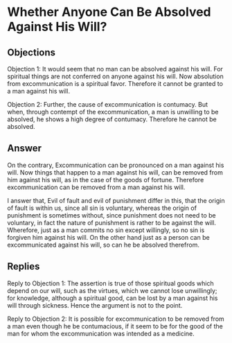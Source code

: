 # Whether Anyone Can Be Absolved Against His Will?

## Objections

Objection 1: It would seem that no man can be absolved against his will. For spiritual things are not conferred on anyone against his will. Now absolution from excommunication is a spiritual favor. Therefore it cannot be granted to a man against his will.

Objection 2: Further, the cause of excommunication is contumacy. But when, through contempt of the excommunication, a man is unwilling to be absolved, he shows a high degree of contumacy. Therefore he cannot be absolved.

## Answer

On the contrary, Excommunication can be pronounced on a man against his will. Now things that happen to a man against his will, can be removed from him against his will, as in the case of the goods of fortune. Therefore excommunication can be removed from a man against his will.

I answer that, Evil of fault and evil of punishment differ in this, that the origin of fault is within us, since all sin is voluntary, whereas the origin of punishment is sometimes without, since punishment does not need to be voluntary, in fact the nature of punishment is rather to be against the will. Wherefore, just as a man commits no sin except willingly, so no sin is forgiven him against his will. On the other hand just as a person can be excommunicated against his will, so can he be absolved therefrom.

## Replies

Reply to Objection 1: The assertion is true of those spiritual goods which depend on our will, such as the virtues, which we cannot lose unwillingly; for knowledge, although a spiritual good, can be lost by a man against his will through sickness. Hence the argument is not to the point.

Reply to Objection 2: It is possible for excommunication to be removed from a man even though he be contumacious, if it seem to be for the good of the man for whom the excommunication was intended as a medicine.